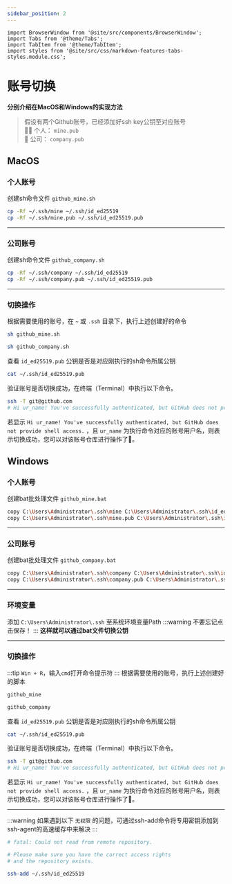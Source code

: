 ```yaml
---
sidebar_position: 2
---
```


```mdx-code-block
import BrowserWindow from '@site/src/components/BrowserWindow';
import Tabs from '@theme/Tabs';
import TabItem from '@theme/TabItem';
import styles from '@site/src/css/markdown-features-tabs-styles.module.css';
```

# 账号切换

**分别介绍在MacOS和Windows的实现方法**

>假设有两个Github账号，已经添加好ssh key公钥至对应账号  
>:health_worker: 个人： `mine.pub`  
>:office: 公司： `company.pub`  

## MacOS
### 个人账号
创建sh命令文件 `github_mine.sh`
```bash
cp -Rf ~/.ssh/mine ~/.ssh/id_ed25519
cp -Rf ~/.ssh/mine.pub ~/.ssh/id_ed25519.pub
```

***

### 公司账号
创建sh命令文件 `github_company.sh`
```bash
cp -Rf ~/.ssh/company ~/.ssh/id_ed25519
cp -Rf ~/.ssh/company.pub ~/.ssh/id_ed25519.pub
```

***

### 切换操作
根据需要使用的账号，在 `~` 或 `.ssh` 目录下，执行上述创建好的命令

<BrowserWindow>
<Tabs>
<TabItem value="个人">

```bash
sh github_mine.sh
```

</TabItem>
<TabItem value="公司">

```bash
sh github_company.sh
```

</TabItem>
</Tabs>
</BrowserWindow>


查看 `id_ed25519.pub` 公钥是否是对应刚执行的sh命令所属公钥
```bash
cat ~/.ssh/id_ed25519.pub
```

验证账号是否切换成功，在终端（Terminal）中执行以下命令。
```bash
ssh -T git@github.com
# Hi ur_name! You've successfully authenticated, but GitHub does not provide shell access.
```
若显示 `Hi ur_name! You've successfully authenticated, but GitHub does not provide shell access.` ，且 `ur_name` 为执行命令对应的账号用户名，则表示切换成功，您可以对该账号仓库进行操作了:confetti_ball:。

## Windows
### 个人账号
创建bat批处理文件 `github_mine.bat` 
```bash
copy C:\Users\Administrator\.ssh\mine C:\Users\Administrator\.ssh\id_ed25519 /Y
copy C:\Users\Administrator\.ssh\mine.pub C:\Users\Administrator\.ssh\id_ed25519.pub /Y
```

***

### 公司账号
创建bat批处理文件 `github_company.bat`
```bash
copy C:\Users\Administrator\.ssh\company C:\Users\Administrator\.ssh\id_ed25519 /Y
copy C:\Users\Administrator\.ssh\company.pub C:\Users\Administrator\.ssh\id_ed25519.pub /Y
```

***

### 环境变量
添加 `C:\Users\Administrator\.ssh` 至系统环境变量Path
:::warning
不要忘记点击保存！
:::
**这样就可以通过bat文件切换公钥**

***

### 切换操作
:::tip
`Win + R`，输入`cmd`打开命令提示符
:::
根据需要使用的账号，执行上述创建好的脚本

<BrowserWindow>
<Tabs>
<TabItem value="个人">

```bash
github_mine
```

</TabItem>
<TabItem value="公司">

```bash
github_company
```

</TabItem>
</Tabs>
</BrowserWindow>


查看 `id_ed25519.pub` 公钥是否是对应刚执行的sh命令所属公钥
```bash
cat ~/.ssh/id_ed25519.pub
```

验证账号是否切换成功，在终端（Terminal）中执行以下命令。
```bash
ssh -T git@github.com
# Hi ur_name! You've successfully authenticated, but GitHub does not provide shell access.
```
若显示 `Hi ur_name! You've successfully authenticated, but GitHub does not provide shell access.` ，且 `ur_name` 为执行命令对应的账号用户名，则表示切换成功，您可以对该账号仓库进行操作了:confetti_ball:。

***
:::warning
如果遇到以下 `无权限` 的问题，可通过ssh-add命令将专用密钥添加到ssh-agent的高速缓存中来解决
:::

```bash
# fatal: Could not read from remote repository.

# Please make sure you have the correct access rights
# and the repository exists.

ssh-add ~/.ssh/id_ed25519
```